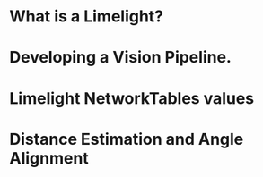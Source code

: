 # What is a Limelight?

# Developing a Vision Pipeline.

# Limelight NetworkTables values

# Distance Estimation and Angle Alignment